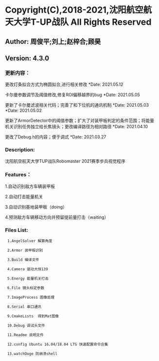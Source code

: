 # Copyright(C),2018-2021,沈阳航空航天大学T-UP战队 All Rights Reserved
  
## Author:  周俊平;刘上;赵梓合;顾昊
  
## Version: 4.3.0

### 更新内容：
更改灯条拟合方式为椭圆拟合,进行相关修改
 *Date:  2021.05.12

卡尔曼参数调节及阈值修改,修复ROI偏移越界的bug
 *Date:  2021.05.05

更新了卡尔曼滤波相关代码；完善了和下位机的通讯机制 *Date: 2021.05.03
 *Date:  2021.05.02

更新了ArmorDetector中的阈值参数；扩大了对装甲板判定的条件范围；将能量机关识别任务独立给长焦镜头；更改编译路径为相对路径  *Date:  2021.04.10

更改了Debug.h的内容；便于调式  *Date:  2021.03.27
  
### Description: 

  沈阳航空航天大学TUP战队Robomaster 2021赛季步兵视觉程序
  
### Features：

  1.自动识别敌方车辆装甲板
  
  2.自动打击能量机关
 
  3.自动识别基地装甲板（doing）
  
  4.预测敌方车辆移动方向并预留提前量打击（waiting）
  
### Files List:
     
     1.AngelSolver 解算角度
     
     2.Armor 装甲板识别
     
     3.Build 编译文件
     
     4.Camera 驱动大恒139
     
     5.Energy 能量机关打击
     
     6.File 镜头标定参数
     
     7.ImageProcess 图像处理
     
     8.Serial 串口通讯
     
     9.CmakeLists  得到Mat图像
     
     10.Debug 调试头文件
     
     11.Readme 说明文件
     
     12.config Ubuntu 16.04/18.04 LTS 快速配置命令合集
     
     13.watchDoge 防崩溃shell
